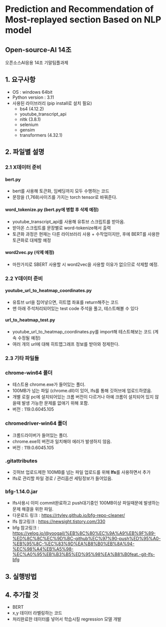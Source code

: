# Prediction and Recommendation of Most-replayed section Based on NLP model
## Open-source-AI 14조
오픈소스AI응용 14조 기말팀플과제


## 1. 요구사항
- OS : windows 64bit
- Python version : 3.11
- 사용된 라이브러리 (pip install로 설치 필요)
  - bs4 (4.12.2)
  - youtube_transcript_api
  - nltk (3.8.1)
  - selenium 
  - gensim
  - transformers (4.32.1)

## 2. 파일별 설명

### 2.1 X데이터 준비
#### bert.py
- bert를 사용해 토큰화, 임베딩까지 모두 수행하는 코드
- 문장을 (1,768)사이즈를 가지는 torch tensor로 바꿔준다.

#### word_tokenize.py (bert.py에 병합 후 삭제 예정)
- youtube_transcript_api를 사용해 유튜브 스크립트를 받아옴.
- 받아온 스크립트를 문장별로 word-tokenize해서 출력
- 토큰화 과정은 현재는 다른 라이브러리 사용 + 수작업이지만, 후에 BERT를 사용한 토큰화로 대체할 예정
#### word2vec.py (삭제 예정) 
- 마찬가지로 SBERT 사용할 시 word2vec을 사용할 이유가 없으므로 삭제할 예정.


### 2.2 Y데이터 준비
#### youtube_url_to_heatmap_coordinates.py
- 유튜브 url을 집어넣으면, 히트맵 좌표를 return해주는 코드
- 맨 아래 주석처리되어있는 test code 주석을 풀고, 테스트해볼 수 있다
#### url_to_heatmap_test.py
- youtube_url_to_heatmap_coordinates.py를 import해 테스트해보는 코드 (계속 수정될 예정)
- 여러 개의 url에 대해 히트맵그래프 정보를 받아와 정제한다.


### 2.3 기타 파일들
### chrome-win64 폴더
- 테스트용 chrome.exe가 들어있는 폴더.
- 100MB가 넘는 파일 (chrome.dll)이 있어, lfs를 통해 깃허브에 업로드하였음.
- 개별 로컬 pc에 설치되어있는 크롬 버전이 다르거나 아예 크롬이 설치되어 있지 않을때 발생 가능한 문제를 없애기 위해 포함.
- 버전 : 119.0.6045.105
### chromedriver-win64 폴더
- 크롬드라이버가 들어있는 폴더.
- chrome.exe의 버전과 일치해야 에러가 발생하지 않음.
- 버전 : 119.0.6045.105
### .gitattributes
- 깃허브 업로드제한 100MB를 넘는 파일 업로드를 위해 **lfs**를 사용하면서 추가
- lfs로 관리할 파일 경로 / 관리옵션 세팅정보가 들어있음.
### bfg-1.14.0.jar
- lfs사용시 이미 commit완료하고 push대기중인 100MB이상 파일때문에 발생하는 문제 해결을 위한 파일.
- 다운로드 링크 : https://rtyley.github.io/bfg-repo-cleaner/
- lfs 참고링크 : https://newsight.tistory.com/330
- bfg 참고링크 : https://velog.io/@yoogail/%EB%8C%80%EC%9A%A9%EB%9F%89-%ED%8C%8C%EC%9D%BC-github%EC%97%90-push%ED%95%A0-%EB%95%8C-%EC%83%9D%EA%B8%B0%EB%8A%94-%EC%98%A4%EB%A5%98-%EC%A0%95%EB%B3%B5%ED%95%98%EA%B8%B0feat.-git-lfs-bfg


## 3. 실행방법


## 4. 추가할 것
- BERT
- x,y 데이터 라벨링하는 코드
- 처리완료한 데이터를 넣어서 학습시킬 regression 모델 개발
